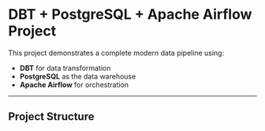 # DBT + PostgreSQL + Apache Airflow Project

This project demonstrates a complete modern data pipeline using:
- **DBT** for data transformation
- **PostgreSQL** as the data warehouse
- **Apache Airflow** for orchestration

---

## Project Structure



